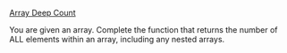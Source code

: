 [Array Deep Count](https://www.codewars.com/kata/596f72bbe7cd7296d1000029)

You are given an array. Complete the function that returns the number of ALL elements within an array, including any nested arrays.
